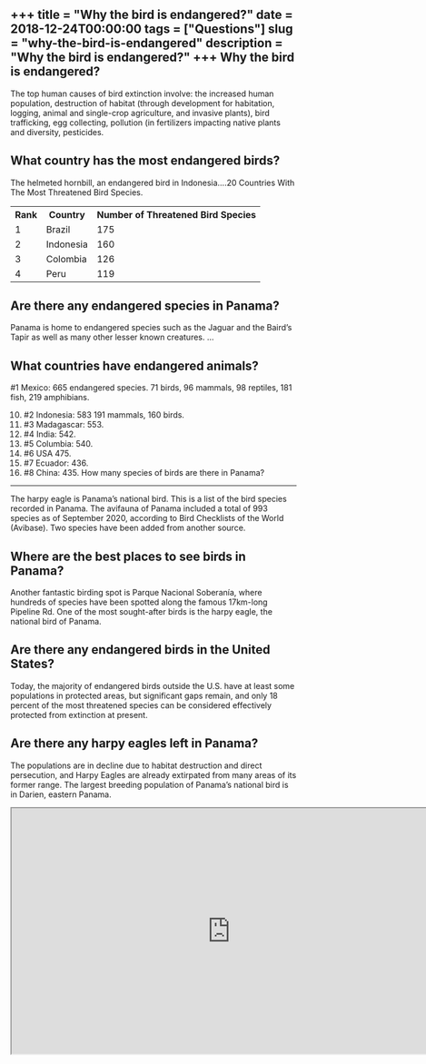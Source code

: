+++
title = "Why the bird is endangered?"
date = 2018-12-24T00:00:00
tags = ["Questions"]
slug = "why-the-bird-is-endangered"
description = "Why the bird is endangered?"
+++
Why the bird is endangered?
---------------------------

The top human causes of bird extinction involve: the increased human population, destruction of habitat (through development for habitation, logging, animal and single-crop agriculture, and invasive plants), bird trafficking, egg collecting, pollution (in fertilizers impacting native plants and diversity, pesticides.

What country has the most endangered birds?
-------------------------------------------

The helmeted hornbill, an endangered bird in Indonesia….20 Countries With The Most Threatened Bird Species.

<table><tr><th>Rank</th><th>﻿Country</th><th>Number of Threatened Bird Species</th></tr><tr><td>1</td><td>Brazil</td><td>175</td></tr><tr><td>2</td><td>Indonesia</td><td>160</td></tr><tr><td>3</td><td>Colombia</td><td>126</td></tr><tr><td>4</td><td>Peru</td><td>119</td></tr></table>

Are there any endangered species in Panama?
-------------------------------------------

Panama is home to endangered species such as the Jaguar and the Baird’s Tapir as well as many other lesser known creatures. …

What countries have endangered animals?
---------------------------------------

\#1 Mexico: 665 endangered species. 71 birds, 96 mammals, 98 reptiles, 181 fish, 219 amphibians.

10. \#2 Indonesia: 583 191 mammals, 160 birds.
11. \#3 Madagascar: 553.
12. \#4 India: 542.
13. \#5 Columbia: 540.
14. \#6 USA 475.
15. \#7 Ecuador: 436.
16. \#8 China: 435.
How many species of birds are there in Panama?
----------------------------------------------

The harpy eagle is Panama’s national bird. This is a list of the bird species recorded in Panama. The avifauna of Panama included a total of 993 species as of September 2020, according to Bird Checklists of the World (Avibase). Two species have been added from another source.

Where are the best places to see birds in Panama?
-------------------------------------------------

Another fantastic birding spot is Parque Nacional Soberanía, where hundreds of species have been spotted along the famous 17km-long Pipeline Rd. One of the most sought-after birds is the harpy eagle, the national bird of Panama.

Are there any endangered birds in the United States?
----------------------------------------------------

Today, the majority of endangered birds outside the U.S. have at least some populations in protected areas, but significant gaps remain, and only 18 percent of the most threatened species can be considered effectively protected from extinction at present.

Are there any harpy eagles left in Panama?
------------------------------------------

The populations are in decline due to habitat destruction and direct persecution, and Harpy Eagles are already extirpated from many areas of its former range. The largest breeding population of Panama’s national bird is in Darien, eastern Panama.

<iframe allow="accelerometer; autoplay; clipboard-write; encrypted-media; gyroscope; picture-in-picture" allowfullscreen="" class="__youtube_prefs__  epyt-is-override  no-lazyload" data-no-lazy="1" data-origheight="433" data-origwidth="770" data-skipgform_ajax_framebjll="" height="433" id="_ytid_14501" loading="lazy" src="https://www.youtube.com/embed/7tcTU1XotoU?enablejsapi=1&autoplay=0&cc_load_policy=0&cc_lang_pref=&iv_load_policy=1&loop=0&modestbranding=0&rel=1&fs=1&playsinline=0&autohide=2&theme=dark&color=red&controls=1&" title="YouTube player" width="770"></iframe>